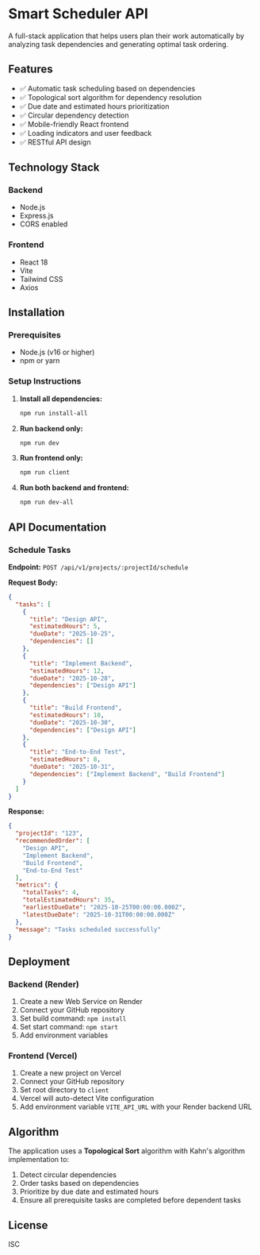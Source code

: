 # Smart Scheduler API

A full-stack application that helps users plan their work automatically by analyzing task dependencies and generating optimal task ordering.

## Features

- ✅ Automatic task scheduling based on dependencies
- ✅ Topological sort algorithm for dependency resolution
- ✅ Due date and estimated hours prioritization
- ✅ Circular dependency detection
- ✅ Mobile-friendly React frontend
- ✅ Loading indicators and user feedback
- ✅ RESTful API design

## Technology Stack

### Backend
- Node.js
- Express.js
- CORS enabled

### Frontend
- React 18
- Vite
- Tailwind CSS
- Axios

## Installation

### Prerequisites
- Node.js (v16 or higher)
- npm or yarn

### Setup Instructions

1. **Install all dependencies:**
   ```bash
   npm run install-all
   ```

2. **Run backend only:**
   ```bash
   npm run dev
   ```

3. **Run frontend only:**
   ```bash
   npm run client
   ```

4. **Run both backend and frontend:**
   ```bash
   npm run dev-all
   ```

## API Documentation

### Schedule Tasks

**Endpoint:** `POST /api/v1/projects/:projectId/schedule`

**Request Body:**
```json
{
  "tasks": [
    {
      "title": "Design API",
      "estimatedHours": 5,
      "dueDate": "2025-10-25",
      "dependencies": []
    },
    {
      "title": "Implement Backend",
      "estimatedHours": 12,
      "dueDate": "2025-10-28",
      "dependencies": ["Design API"]
    },
    {
      "title": "Build Frontend",
      "estimatedHours": 10,
      "dueDate": "2025-10-30",
      "dependencies": ["Design API"]
    },
    {
      "title": "End-to-End Test",
      "estimatedHours": 8,
      "dueDate": "2025-10-31",
      "dependencies": ["Implement Backend", "Build Frontend"]
    }
  ]
}
```

**Response:**
```json
{
  "projectId": "123",
  "recommendedOrder": [
    "Design API",
    "Implement Backend",
    "Build Frontend",
    "End-to-End Test"
  ],
  "metrics": {
    "totalTasks": 4,
    "totalEstimatedHours": 35,
    "earliestDueDate": "2025-10-25T00:00:00.000Z",
    "latestDueDate": "2025-10-31T00:00:00.000Z"
  },
  "message": "Tasks scheduled successfully"
}
```

## Deployment

### Backend (Render)
1. Create a new Web Service on Render
2. Connect your GitHub repository
3. Set build command: `npm install`
4. Set start command: `npm start`
5. Add environment variables

### Frontend (Vercel)
1. Create a new project on Vercel
2. Connect your GitHub repository
3. Set root directory to `client`
4. Vercel will auto-detect Vite configuration
5. Add environment variable `VITE_API_URL` with your Render backend URL

## Algorithm

The application uses a **Topological Sort** algorithm with Kahn's algorithm implementation to:
1. Detect circular dependencies
2. Order tasks based on dependencies
3. Prioritize by due date and estimated hours
4. Ensure all prerequisite tasks are completed before dependent tasks

## License

ISC
